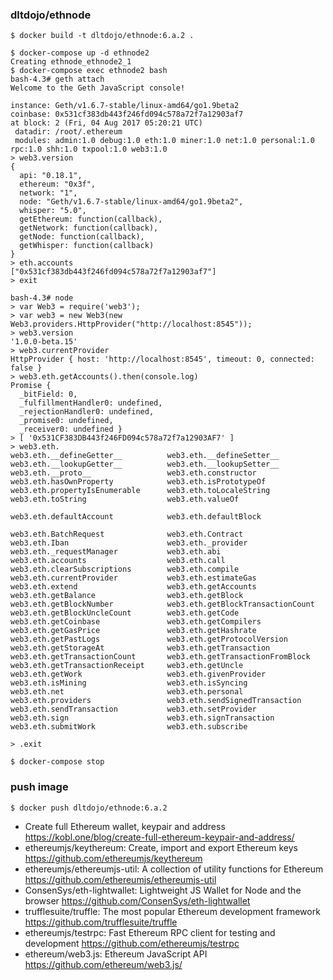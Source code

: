 ### dltdojo/ethnode

```
$ docker build -t dltdojo/ethnode:6.a.2 .

$ docker-compose up -d ethnode2
Creating ethnode_ethnode2_1
$ docker-compose exec ethnode2 bash
bash-4.3# geth attach
Welcome to the Geth JavaScript console!

instance: Geth/v1.6.7-stable/linux-amd64/go1.9beta2
coinbase: 0x531cf383db443f246fd094c578a72f7a12903af7
at block: 2 (Fri, 04 Aug 2017 05:20:21 UTC)
 datadir: /root/.ethereum
 modules: admin:1.0 debug:1.0 eth:1.0 miner:1.0 net:1.0 personal:1.0 rpc:1.0 shh:1.0 txpool:1.0 web3:1.0
> web3.version
{
  api: "0.18.1",
  ethereum: "0x3f",
  network: "1",
  node: "Geth/v1.6.7-stable/linux-amd64/go1.9beta2",
  whisper: "5.0",
  getEthereum: function(callback),
  getNetwork: function(callback),
  getNode: function(callback),
  getWhisper: function(callback)
}
> eth.accounts
["0x531cf383db443f246fd094c578a72f7a12903af7"]
> exit

bash-4.3# node
> var Web3 = require('web3');
> var web3 = new Web3(new Web3.providers.HttpProvider("http://localhost:8545"));
> web3.version
'1.0.0-beta.15'
> web3.currentProvider
HttpProvider { host: 'http://localhost:8545', timeout: 0, connected: false }
> web3.eth.getAccounts().then(console.log)
Promise {
  _bitField: 0,
  _fulfillmentHandler0: undefined,
  _rejectionHandler0: undefined,
  _promise0: undefined,
  _receiver0: undefined }
> [ '0x531CF383DB443f246FD094c578a72f7a12903AF7' ]
> web3.eth.
web3.eth.__defineGetter__          web3.eth.__defineSetter__
web3.eth.__lookupGetter__          web3.eth.__lookupSetter__
web3.eth.__proto__                 web3.eth.constructor
web3.eth.hasOwnProperty            web3.eth.isPrototypeOf
web3.eth.propertyIsEnumerable      web3.eth.toLocaleString
web3.eth.toString                  web3.eth.valueOf

web3.eth.defaultAccount            web3.eth.defaultBlock

web3.eth.BatchRequest              web3.eth.Contract
web3.eth.Iban                      web3.eth._provider
web3.eth._requestManager           web3.eth.abi
web3.eth.accounts                  web3.eth.call
web3.eth.clearSubscriptions        web3.eth.compile
web3.eth.currentProvider           web3.eth.estimateGas
web3.eth.extend                    web3.eth.getAccounts
web3.eth.getBalance                web3.eth.getBlock
web3.eth.getBlockNumber            web3.eth.getBlockTransactionCount
web3.eth.getBlockUncleCount        web3.eth.getCode
web3.eth.getCoinbase               web3.eth.getCompilers
web3.eth.getGasPrice               web3.eth.getHashrate
web3.eth.getPastLogs               web3.eth.getProtocolVersion
web3.eth.getStorageAt              web3.eth.getTransaction
web3.eth.getTransactionCount       web3.eth.getTransactionFromBlock
web3.eth.getTransactionReceipt     web3.eth.getUncle
web3.eth.getWork                   web3.eth.givenProvider
web3.eth.isMining                  web3.eth.isSyncing
web3.eth.net                       web3.eth.personal
web3.eth.providers                 web3.eth.sendSignedTransaction
web3.eth.sendTransaction           web3.eth.setProvider
web3.eth.sign                      web3.eth.signTransaction
web3.eth.submitWork                web3.eth.subscribe

> .exit

$ docker-compose stop

```
### push image
```
$ docker push dltdojo/ethnode:6.a.2
```

* Create full Ethereum wallet, keypair and address https://kobl.one/blog/create-full-ethereum-keypair-and-address/
* ethereumjs/keythereum: Create, import and export Ethereum keys https://github.com/ethereumjs/keythereum
* ethereumjs/ethereumjs-util: A collection of utility functions for Ethereum https://github.com/ethereumjs/ethereumjs-util
* ConsenSys/eth-lightwallet: Lightweight JS Wallet for Node and the browser  https://github.com/ConsenSys/eth-lightwallet
* trufflesuite/truffle: The most popular Ethereum development framework https://github.com/trufflesuite/truffle
* ethereumjs/testrpc: Fast Ethereum RPC client for testing and development https://github.com/ethereumjs/testrpc
* ethereum/web3.js: Ethereum JavaScript API https://github.com/ethereum/web3.js/
